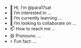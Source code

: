 - 👋 Hi, I’m @para17sat
- 👀 I’m interested in ...
- 🌱 I’m currently learning ...
- 💞️ I’m looking to collaborate on ...
- 📫 How to reach me ...
- 😄 Pronouns: ...
- ⚡ Fun fact: ...

<!---
para17sat/para17sat is a ✨ special ✨ repository because its `README.md` (this file) appears on your GitHub profile.
You can click the Preview link to take a look at your changes.
--->
